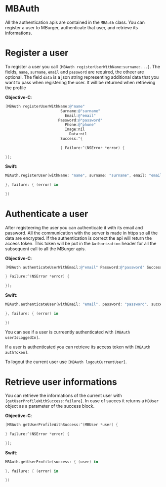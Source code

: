# MBAuth

All the authentication apis are contained in the `MBAuth` class. You can register a user to MBurger, authenticate that user, and retrieve its informations.

# Register a user

To register a user you call `[MBAuth registerUserWithName:surname:...]`. The fields, `name`, `surname`, `email` and `password` are required, the otheer are optional. The field `data` is a json string representing additional data that you want to pass when registering the user. It will be returned when retrieving the profile

**Objective-C**:

```objective-c
[MBAuth registerUserWithName:@"name"
						 Surname:@"surname"
						   Email:@"email"
					 	Password:@"password"
						   Phone:@"phone"
						   Image:nil
							 Data:nil
						 Success:^{
                             
						 } Failure:^(NSError *error) {
                             
}];
```

**Swift**:

```swift
MBAuth.registerUser(withName: "name", surname: "surname", email: "email", password: "password", phone: "1234567890", image: nil, data: nil, success: {
            
}, failure: { (error) in
            
})
```

# Authenticate a user

After registeering the user you can authenticate it with its email and password. All the communication with the server is made in https so all the data are encrypted. If the authentication is correct the api will return the access token. This token will be put in the `Authorization` header for all the subsequent call to all the MBurger apis.

**Objective-C**:

```objective-c
[MBAuth authenticateUserWithEmail:@"email" Password:@"password" Success:^(NSString *accessToken) {
        
} Failure:^(NSError *error) {
        
}];
```
**Swift**:

```swift
MBAuth.authenticateUser(withEmail: "email", password: "password", success: { (accessToken) in
            
}, failure: { (error) in
            
})

```

You can see if a user is curreently authenticated with `[MBAuth userIsLoggedIn]`.

If a user is authenticated you can retrieve its access token with `[MBAuth authToken]`.

To logout the current user use `[MBAuth logoutCurrentUser]`.


# Retrieve user informations

You can retrieve the informations of the current user with `[getUserProfileWithSuccess:failure]`. In case of succes it returns a `MBUser` object as a parameter of the success block.

**Objective-C**:

```objective-c
[MBAuth getUserProfileWithSuccess:^(MBUser *user) {
        
} Failure:^(NSError *error) {
        
}];
```
**Swift**:

```swift
MBAuth.getUserProfile(success: { (user) in
            
}, failure: { (error) in
            
})

```
